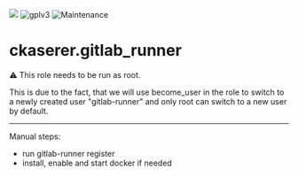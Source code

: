[![](https://img.shields.io/travis/com/ckaserer/ansible-role-gitlab-runner/master?style=flat-square)](https://travis-ci.com/ckaserer/ansible-role-gitlab-runner)
![gplv3](https://img.shields.io/badge/license-GPL%20v3.0-brightgreen.svg?style=flat-square)
![Maintenance](https://img.shields.io/maintenance/yes/2021?style=flat-square)

# ckaserer.gitlab_runner

:warning: This role needs to be run as root.

This is due to the fact, that we will use become_user in the role to switch to a newly created user "gitlab-runner" and only root can switch to a new user by default.

----

Manual steps:

* run gitlab-runner register
* install, enable and start docker if needed